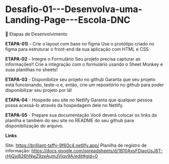 # Desafio-01---Desenvolva-uma-Landing-Page---Escola-DNC

🎯 Etapas de Desenvolvimento

**ETAPA-01)** - Crie o layout com base no figma
 Use o protótipo criado no figma para estruturar o front-end da sua aplicação com HTML e CSS

**ETAPA-02** - Integre o Formulário
Seu projeto precisa capturar as informações!! Crie a integração com o formulário usando o Sheet Monkey e suas planilhas no sheets!

**ETAPA-03** - Disponibilize seu projeto no github
Garanta que seu projeto está funcionando, teste-o e, então, crie um repositório no github para poder disponibilizar seu projeto por lá!

**ETAPA-04** - Hospede seu site no Netlify
Garanta que qualquer pessoa possa acessá-lo através da hospedagem dele no Netlify.

**ETAPA-05** - Prepare sua documentação
Você deverá colocar os links da planilha e também do seu site no README do seu github para disponibilização do arquivo.


**Links**

Site: https://brilliant-taffy-9f60c4.netlify.app/
Planilha de registro de informação: https://docs.google.com/spreadsheets/d/1B10AxsFDiaoUsJ8T-rHjQxj826hNwZ9zeAumJVjqy9A/edit#gid=0
